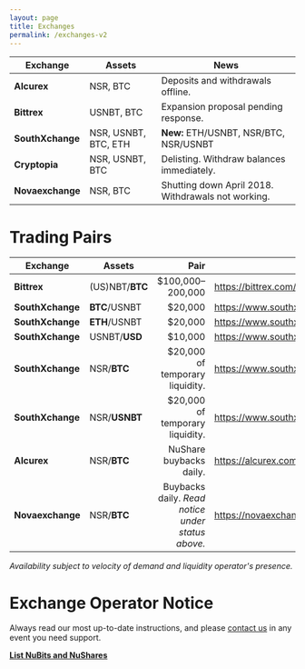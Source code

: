 ```yaml
---
layout: page
title: Exchanges
permalink: /exchanges-v2
---
```

<style>
  table { border: 1px; }
</style>

| Exchange | Assets | News |
|---|---|---
| **Alcurex** | NSR, BTC | Deposits and withdrawals offline.
| **Bittrex** | USNBT, BTC | Expansion proposal pending response.
| **SouthXchange** | NSR, USNBT, BTC, ETH | **New:** ETH/USNBT, NSR/BTC, NSR/USNBT
| **Cryptopia** | NSR, USNBT, BTC | Delisting. Withdraw balances immediately.
| **Novaexchange** | NSR, BTC | Shutting down April 2018. Withdrawals not working.

# Trading Pairs

| Exchange | Assets | Pair | Liquidity | Link |
|-|-|-:|-|:-
| **Bittrex** | (US)NBT/**BTC** | $100,000–200,000 | https://bittrex.com/Market/Index?MarketName=BTC-NBT
| **SouthXchange** | **BTC**/USNBT | $20,000 | https://www.southxchange.com/Market/Book/BTC/USNBT
| **SouthXchange** | **ETH**/USNBT | $20,000 | https://www.southxchange.com/Market/Book/ETH/USNBT
| **SouthXchange** | USNBT/**USD** | $10,000 | https://www.southxchange.com/Market/Book/USNBT/USD
| **SouthXchange** | NSR/**BTC** | $20,000 of temporary liquidity. | https://www.southxchange.com/Market/Book/NSR/BTC
| **SouthXchange** | NSR/**USNBT** | $20,000 of temporary liquidity. | https://www.southxchange.com/Market/Book/NSR/USNBT
| **Alcurex** | NSR/**BTC** | NuShare buybacks daily. | https://alcurex.com/#NSR-BTC
| **Novaexchange** | NSR/**BTC** | Buybacks daily. _Read notice under status above._ | https://novaexchange.com/market/BTC_NSR/

_Availability subject to velocity of demand and liquidity operator's presence._

# Exchange Operator Notice

Always read our most up-to-date instructions, and please [contact us](https://nubits.com/contact) in any event you need support.

**[List NuBits and NuShares](https://nubits.com/list-nubits)**
